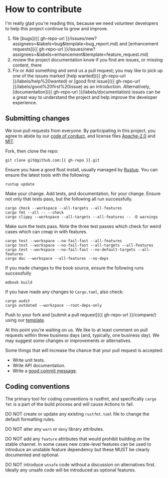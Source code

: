 # How to contribute

I'm really glad you're reading this, because we need volunteer developers to
help this project continue to grow and improve.

1. file [bugs]({{ gh-repo-url }}/issues/new?assignees=&labels=bug&template=bug_report.md) and
   [enhancement requests]({{ gh-repo-url }}/issues/new?assignees=&labels=enhancement&template=feature_request.md)
2. review the project documentation know if you find are issues, or missing
   content, there
3. Fix or Add something and send us a pull request; you may like to pick up
   one of the issues marked [help wanted]({{ gh-repo-url }}/labels/help%20wanted) or [good
   first issue]({{ gh-repo-url }}/labels/good%20first%20issue) as an introduction.
   Alternatively, [documentation]({{ gh-repo-url }}/labels/documentation) issues can be a
   great way to understand the project and help improve the developer
   experience.

## Submitting changes

We love pull requests from everyone. By participating in this project, you
agree to abide by our [code of conduct](./CODE_OF_CONDUCT.md), and license
files [Apache-2.0](../LICENSE-APACHE) and [MIT](../LICENSE-MIT).

Fork, then clone the repo:

    git clone git@github.com:{{ gh-repo }}.git

Ensure you have a good Rust install, usually managed by
[Rustup](https://rustup.rs/). You can ensure the latest tools with the
following:

    rustup update

Make your change. Add tests, and documentation, for your change. Ensure not
only that tests pass, but the following all run successfully.

    cargo check --workspace --all-targets --all-features
    cargo fmt --all -- --check
    cargo clippy --workspace --all-targets --all-features -- -D warnings

Make sure the tests pass. Note the three test passes which check for weird
cases which can creap in with features.

    cargo test --workspace --no-fail-fast --all-features
    cargo test --workspace --no-fail-fast --all-targets --all-features
    cargo test --workspace --no-fail-fast --no-default-targets --all-features
    cargo doc --workspace --all-features --no-deps

If you made changes to the book source, ensure the following runs successfully

    mdbook build

If you have made any changes to `Cargo.toml`, also check:

    cargo audit
    cargo outdated --workspace --root-deps-only

Push to your fork and [submit a pull request]({{ gh-repo-url }}/compare/) using our
[template](../.github/pull_request_template.md).

At this point you're waiting on us. We like to at least comment on pull
requests within three business days (and, typically, one business day). We may
suggest some changes or improvements or alternatives.

Some things that will increase the chance that your pull request is accepted:

* Write unit tests.
* Write API documentation.
* Write a [good commit message](https://cbea.ms/git-commit/https://cbea.ms/git-commit/).

## Coding conventions

The primary tool for coding conventions is rustfmt, and specifically `cargo
fmt` is a part of the build process and will cause Actions to fail.

DO NOT create or update any existing `rustfmt.toml` file to change the default
formatting rules.

DO NOT alter any `warn` or `deny` library attributes.

DO NOT add any `feature` attributes that would prohibit building on the stable
channel. In some cases new crate-level features can be used to introduce an
unstable feature dependency but these MUST be clearly documented and optional.

DO NOT introduce `unsafe` code without a discussion on alternatives first.
Ideally any unsafe code will be introduced as optional features.
